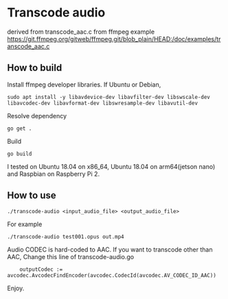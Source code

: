 # Transcode audio

derived from transcode_aac.c from ffmpeg example
https://git.ffmpeg.org/gitweb/ffmpeg.git/blob_plain/HEAD:/doc/examples/transcode_aac.c

## How to build

Install ffmpeg developer libraries.
If Ubuntu or Debian,

```
sudo apt install -y libavdevice-dev libavfilter-dev libswscale-dev libavcodec-dev libavformat-dev libswresample-dev libavutil-dev
```

Resolve dependency

```
go get .
```

Build

```
go build
```

I tested on Ubuntu 18.04 on x86_64, Ubuntu 18.04 on arm64(jetson nano) and Raspbian on Raspberry Pi 2.

## How to use

```
./transcode-audio <input_audio_file> <output_audio_file>
```

For example

```
./transcode-audio test001.opus out.mp4
```

Audio CODEC is hard-coded to AAC.
If you want to transcode other than AAC, Change this line of transcode-audio.go

```
	outputCodec := avcodec.AvcodecFindEncoder(avcodec.CodecId(avcodec.AV_CODEC_ID_AAC))
```

Enjoy.
